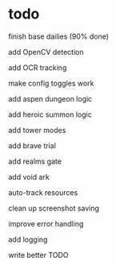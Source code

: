 # todo

 finish base dailies (90% done)

 add OpenCV detection

 add OCR tracking 

 make config toggles work

 add aspen dungeon logic

 add heroic summon logic

 add tower modes

 add brave trial

 add realms gate

 add void ark
 
 auto-track resources 

 clean up screenshot saving

 improve error handling

 add logging

 write better TODO
